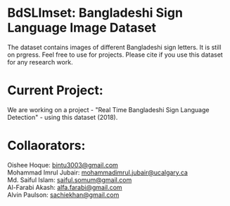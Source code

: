 # BdSLImset: Bangladeshi Sign Language Image Dataset
The dataset contains images of different Bangladeshi sign letters. It is still on prgress. Feel free to use for projects.
Please cite if you use this dataset for any research work.

# Current Project:
We are working on a project - "Real Time Bangladeshi Sign Language Detection" - using this dataset (2018).

# Collaorators:
Oishee Hoque: bintu3003@gmail.com  
Mohammad Imrul Jubair: mohammadimrul.jubair@ucalgary.ca  
Md. Saiful Islam: saiful.somum@gmail.com  
Al-Farabi Akash: alfa.farabi@gmail.com  
Alvin Paulson: sachiekhan@gmail.com  
